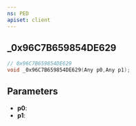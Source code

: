 ```yaml
---
ns: PED
apiset: client
---
```

## _0x96C7B659854DE629

```c
// 0x96C7B659854DE629
void _0x96C7B659854DE629(Any p0,Any p1);
```


## Parameters
* **p0**:
* **p1**: